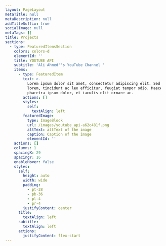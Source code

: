 ```yaml
---
layout: PageLayout
metaTitle: null
metaDescription: null
addTitleSuffix: true
socialImage: null
metaTags: []
title: Projects
sections:
  - type: FeaturedItemsSection
    colors: colors-d
    elementId: ''
    title: YOUTUBE API
    subtitle: 'Ali Ahmed''s YouTube Channel '
    items:
      - type: FeaturedItem
        text: >-
          Lorem ipsum dolor sit amet, consectetur adipiscing elit. Sed ante
          lorem, tincidunt ac leo efficitur, feugiat tempor odio. Maecenas
          pharetra ipsum dolor, et iaculis elit ornare ac.
        actions: []
        styles:
          self:
            textAlign: left
        featuredImage:
          type: ImageBlock
          url: /images/youtube_api-a62c481f.png
          altText: altText of the image
          caption: Caption of the image
          elementId: ''
    actions: []
    columns: 1
    spacingX: 29
    spacingY: 16
    enableHover: false
    styles:
      self:
        height: auto
        width: wide
        padding:
          - pt-28
          - pb-36
          - pl-4
          - pr-4
        justifyContent: center
      title:
        textAlign: left
      subtitle:
        textAlign: left
      actions:
        justifyContent: flex-start
---
```

